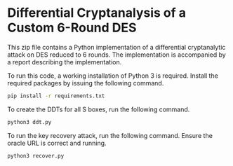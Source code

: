# Differential Cryptanalysis of a Custom 6-Round DES

This zip file contains a Python implementation of a differential cryptanalytic
attack on DES reduced to 6 rounds. The implementation is accompanied by a report
describing the implementation.

To run this code, a working installation of Python 3 is required. Install the
required packages by issuing the following command.

```bash
pip install -r requirements.txt
```

To create the DDTs for all S boxes, run the following command.

```bash
python3 ddt.py
```

To run the key recovery attack, run the following command. Ensure the oracle URL
is correct and running.

```bash
python3 recover.py
```